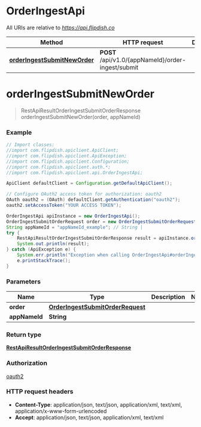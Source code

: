 # OrderIngestApi

All URIs are relative to *https://api.flipdish.co*

Method | HTTP request | Description
------------- | ------------- | -------------
[**orderIngestSubmitNewOrder**](OrderIngestApi.md#orderIngestSubmitNewOrder) | **POST** /api/v1.0/{appNameId}/order-ingest/submit | 


<a name="orderIngestSubmitNewOrder"></a>
# **orderIngestSubmitNewOrder**
> RestApiResultOrderIngestSubmitOrderResponse orderIngestSubmitNewOrder(order, appNameId)



### Example
```java
// Import classes:
//import com.flipdish.apiclient.ApiClient;
//import com.flipdish.apiclient.ApiException;
//import com.flipdish.apiclient.Configuration;
//import com.flipdish.apiclient.auth.*;
//import com.flipdish.apiclient.api.OrderIngestApi;

ApiClient defaultClient = Configuration.getDefaultApiClient();

// Configure OAuth2 access token for authorization: oauth2
OAuth oauth2 = (OAuth) defaultClient.getAuthentication("oauth2");
oauth2.setAccessToken("YOUR ACCESS TOKEN");

OrderIngestApi apiInstance = new OrderIngestApi();
OrderIngestSubmitOrderRequest order = new OrderIngestSubmitOrderRequest(); // OrderIngestSubmitOrderRequest | 
String appNameId = "appNameId_example"; // String | 
try {
    RestApiResultOrderIngestSubmitOrderResponse result = apiInstance.orderIngestSubmitNewOrder(order, appNameId);
    System.out.println(result);
} catch (ApiException e) {
    System.err.println("Exception when calling OrderIngestApi#orderIngestSubmitNewOrder");
    e.printStackTrace();
}
```

### Parameters

Name | Type | Description  | Notes
------------- | ------------- | ------------- | -------------
 **order** | [**OrderIngestSubmitOrderRequest**](OrderIngestSubmitOrderRequest.md)|  |
 **appNameId** | **String**|  |

### Return type

[**RestApiResultOrderIngestSubmitOrderResponse**](RestApiResultOrderIngestSubmitOrderResponse.md)

### Authorization

[oauth2](../README.md#oauth2)

### HTTP request headers

 - **Content-Type**: application/json, text/json, application/xml, text/xml, application/x-www-form-urlencoded
 - **Accept**: application/json, text/json, application/xml, text/xml

